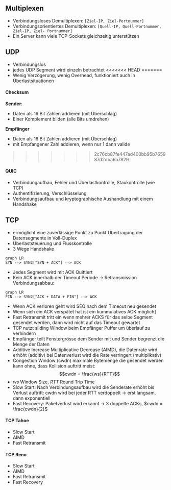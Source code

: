 
## Multiplexen

- Verbindungsloses Demultiplexen: ```[Ziel-IP, Ziel-Portnummer]```
- Verbindungsorientiertes Demultiplexen: ```[Quell-IP, Quell-Portnummer, Ziel-IP, Ziel- Portnummer]```
-  Ein Server kann viele TCP-Sockets gleichzeitig unterstützen

## UDP

- Verbindungslos
- jedes UDP Segment wird einzeln betrachtet
<<<<<<< HEAD
=======
- Wenig Verzögerung, wenig Overhead, funktioniert auch in Überlastsituationen

#### Checksum

**Sender**:
- Daten als 16 Bit Zahlen addieren (mit Überschlag)
- Einer Komplement bilden (alle Bits umdrehen)

**Empfänger**
- Daten als 16 Bit Zahlen addieren (mit Überschlag)
- mit Empfangener Zahl addieren, wenn nur 1 dann valide 
>>>>>>> 2c76cb87fe447ad400bb95b765987d2dba6a7829

#### QUIC
- Verbindungaufbau, Fehler und Überlastkontrolle, Staukontrolle  (wie TCP)
- Authentifizierung, Verschlüsselung
- Verbindungsaufbau und kryptographische Aushandlung mit einem Handshake

## TCP
- ermöglicht eine zuverlässige Punkt zu Punkt Übertragung der Datensegmente in Voll-Duplex
- Überlaststeuerung und Flusskontrolle
- 3 Wege Handshake

```mermaid
graph LR
SYN --> SYN2["SYN + ACK"] --> ACK
```
- Jedes Segment wird mit ACK Quittiert
- Kein ACK innerhalb der Timeout Periode -> Retransmission
Verbindungsabbau:
```mermaid
graph LR
FIN --> SYN2["ACK + DATA + FIN"] --> ACK
```
- Wenn ACK verloren geht wird SEQ nach dem Timeout neu gesendet
- Wenn sich ein ACK verspätet hat ist ein kummulatives ACK möglich]
- Fast Retransmit tritt ein wenn mehrer ACKS für das selbe Segment gesendet werden, dann wird nicht auf das Timeout gewartet
- TCP nutzt sliding Window beim Empfänger Puffer  um überlauf zu verhindern
- Empfänger teilt Fenstergrösse dem Sender mit und Sender begrenzt die Menge der Daten
- Additive Increase Multiplicative Decrease (AIMD), die Datenrate wird erhöht (additiv) bei Datenverlust wird die Rate verringert (multiplikativ)
- Congestion Window (cwdn) maximale Bytemenge die gesendet werden kann ohne, dass Kollision auftritt meist: 
$$cwdn = \frac{ws}{RTT}$$
- $ws$ Window Size, $RTT$ Round Trip Time
- Slow Start: Nach Verbindungsaufbau wird die Senderate erhöht bis Verlust auftritt: cwdn wird bei jeder RTT verdoppelt -> erst langsam, dann exponentiell
- Fast Recovery: Paketverlust wird erkannt -> 3 doppelte ACKs, $cwdn = \frac{cwdn}{2}$
#### TCP Tahoe
- Slow Start
- AIMD 
- Fast Retransmit
#### TCP Reno
- Slow Start
- AIMD 
- Fast Retransmit
- Fast Recovery
